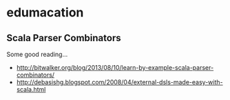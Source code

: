 # edumacation

## Scala Parser Combinators

Some good reading...

 * http://bitwalker.org/blog/2013/08/10/learn-by-example-scala-parser-combinators/
 * http://debasishg.blogspot.com/2008/04/external-dsls-made-easy-with-scala.html

